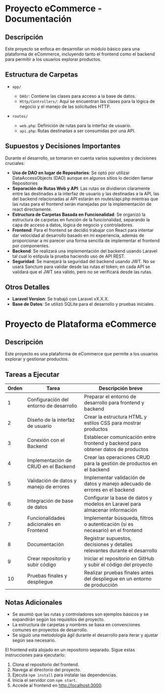 # Proyecto eCommerce - Documentación

## Descripción
Este proyecto se enfoca en desarrollar un módulo básico para una plataforma de eCommerce, incluyendo tanto el frontend como el backend para permitir a los usuarios explorar productos.

## Estructura de Carpetas
- `app/`
  - `DAO/`: Contiene las clases para acceso a la base de datos.
  - `Http/Controllers/`: Aquí se encuentran las clases para la lógica de negocio y el manejo de las solicitudes HTTP.

- `routes/`
  - `web.php`: Definición de rutas para la interfaz de usuario.
  - `api.php`: Rutas destinadas a ser consumidas por una API.

## Supuestos y Decisiones Importantes
Durante el desarrollo, se tomaron en cuenta varios supuestos y decisiones cruciales:
- **Uso de DAO en lugar de Repositories**: Se optó por utilizar DataAccessObjects (DAO) aunque en algunos sitios lo deciden llamar Repositories
- **Separación de Rutas Web y API**: Las rutas se dividieron claramente entre las destinadas a la interfaz de usuario y las destinadas a la API, las del backend relacionadas al API estarán en routes/api.php mientras que las rutas para el frontend serán manejadas por la implementación de react directamente.
- **Estructura de Carpetas Basada en Funcionalidad**: Se organizó la estructura de carpetas en función de la funcionalidad, separando la capa de acceso a datos, lógica de negocio y controladores.
- **Frontend**: Para el frontend se decidió trabajar con React para intentar dar velocidad al desarrollo basado en mi experiencia, además de proporcionar a mi parecer una forma sencilla de implementar el frontend por componentes.
- **Backend**: Se realizará una implementación del backend usando Laravel tal cual lo estipula la prueba haciendo uso de API REST.
- **Seguridad**: Se manejará la seguridad del backend usando JWT. No se usará Sanctum para validar desde las rutas el token; en cada API se validará que el JWT sea válido, pero no se verificará desde las rutas.

## Otros Detalles
- **Laravel Version**: Se trabajó con Laravel vX.X.X.
- **Base de Datos**: Se utilizó SQLite para el desarrollo y pruebas iniciales.

# Proyecto de Plataforma eCommerce

## Descripción
Este proyecto es una plataforma de eCommerce que permite a los usuarios explorar y gestionar productos.

## Tareas a Ejecutar

| Orden | Tarea                                   | Descripción breve                                                                    |
|-------|-----------------------------------------|--------------------------------------------------------------------------------------|
| 1     | Configuración del entorno de desarrollo | Preparar el entorno de desarrollo para frontend y backend                            |
| 2     | Diseño de la interfaz de usuario        | Crear la estructura HTML y estilos CSS para mostrar productos                        |
| 3     | Conexión con el Backend                 | Establecer comunicación entre frontend y backend para obtener datos de productos     |
| 4     | Implementación de CRUD en el Backend    | Crear las operaciones CRUD para la gestión de productos en el backend                |
| 5     | Validación de datos y manejo de errores | Implementar validación de datos y manejo adecuado de errores en el backend           |
| 6     | Integración de base de datos            | Configurar la base de datos y modelos en Laravel para almacenar información          |
| 7     | Funcionalidades adicionales en Frontend | Implementar búsqueda, filtros o autenticación (si es necesario) en el frontend       |
| 8     | Documentación                           | Registrar supuestos, decisiones y detalles relevantes durante el desarrollo          |
| 9     | Crear repositorio y subir código        | Iniciar el repositorio en GitHub y subir el código del proyecto               |
| 10    | Pruebas finales y despliegue            | Realizar pruebas finales antes del despliegue en un entorno de producción            |


## Notas Adicionales
- Se asumió que las rutas y controladores son ejemplos básicos y se expandirán según los requisitos del proyecto.
- La estructura de carpetas y nombres se basa en convenciones comunes en proyectos de desarrollo.
- Se siguió una metodología ágil durante el desarrollo para iterar y ajustar según sea necesario.

El frontend está alojado en un repositorio separado. Sigue estas instrucciones para ejecutarlo:

1. Clona el repositorio del frontend.
2. Navega al directorio del proyecto.
3. Ejecuta `npm install` para instalar las dependencias.
4. Inicia el servidor con `npm start`.
5. Accede al frontend en [http://localhost:3000](http://localhost:3000).
